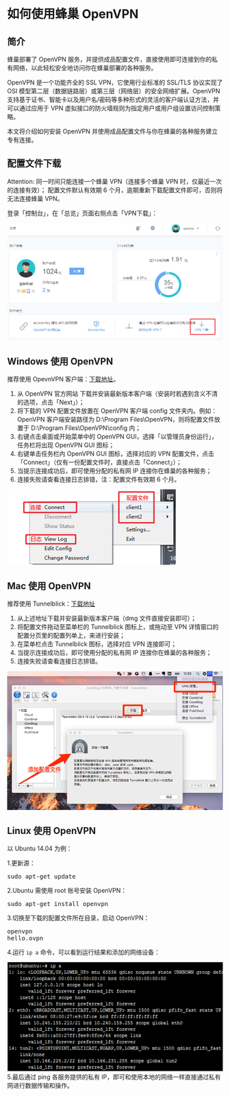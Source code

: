 # 如何使用蜂巢 OpenVPN

## 简介

蜂巢部署了 OpenVPN 服务，并提供成品配置文件，直接使用即可连接到你的私有网络，以此轻松安全地访问你在蜂巢部署的各种服务。

OpenVPN 是一个功能齐全的 SSL VPN，它使用行业标准的 SSL/TLS 协议实现了 OSI 模型第二层（数据链路层）或第三层（网络层）的安全网络扩展。OpenVPN 支持基于证书、智能卡以及用户名/密码等多种形式的灵活的客户端认证方法，并可以通过应用于 VPN 虚拟接口的防火墙规则为指定用户或用户组设置访问控制策略。

本文将介绍如何安装 OpenVPN 并使用成品配置文件与你在蜂巢的各种服务建立专有连接。

## 配置文件下载

<span>Attention:</span>
同一时间只能连接一个蜂巢 VPN（连接多个蜂巢 VPN 时，仅最近一次的连接有效）；
配置文件默认有效期 6 个月，逾期重新下载配置文件即可，否则将无法连接蜂巢 VPN。

登录「控制台」，在「总览」页面右侧点击「VPN下载」：

![](../image/如何使用蜂巢OpenVPN-配置文件下载.png)

## Windows 使用 OpenVPN

推荐使用 OpevnVPN 客户端：[下载地址](https://openvpn.net/index.php/open-source/downloads.html)。

1. 从 OpenVPN 官方网站 下载并安装最新版本客户端（安装时若遇到含义不清的选项，点击「Next」）；
2. 将下载的 VPN 配置文件放置在 OpenVPN 客户端 config 文件夹内。例如：OpenVPN 客户端安装路径为 D:\Program Files\OpenVPN，则将配置文件放置于 D:\Program Files\OpenVPN\config 内；
3. 右键点击桌面或开始菜单中的 OpenVPN GUI，选择「以管理员身份运行」，任务栏将出现 OpenVPN GUI 图标；
4. 右键单击任务栏内 OpenVPN GUI 图标，选择对应的 VPN 配置文件，点击「Connect」（仅有一份配置文件时，直接点击「Connect」）；
5. 当提示连接成功后，即可使用分配的私有网 IP 连接你在蜂巢的各种服务；
6. 连接失败请查看连接日志排错，注：配置文件有效期 6 个月。

![](../image/如何使用蜂巢OpenVPN-Windows.png)

## Mac 使用 OpenVPN

推荐使用 Tunnelblick：[下载地址](https://tunnelblick.net/downloads.html)

1. 从上述地址下载并安装最新版本客户端（dmg 文件直接安装即可）；
2. 将配置文件拖动至菜单栏的 Tunnelblick 图标上，或拖动至 VPN 详情窗口的配置分页里的配置列单上，来进行安装；
3. 在菜单栏点击 Tunnelblick 图标，选择对应 VPN 连接即可；
4. 当提示连接成功后，即可使用分配的私有网 IP 连接你在蜂巢的各种服务；
5. 连接失败请查看连接日志排错。

![](../image/如何使用蜂巢OpenVPN-Mac.png)

## Linux 使用 OpenVPN
以 Ubuntu 14.04 为例：

1.更新源：<pre>sudo apt-get update</pre>
2.Ubuntu 需使用 root 账号安装 OpenVPN：<pre>sudo apt-get install openvpn</pre>
3.切换至下载的配置文件所在目录，启动 OpenVPN：<pre>openvpn hello.ovpn</pre>
4.运行 <code>ip a</code> 命令，可以看到运行结果和添加的网络设备：

![](../image/如何使用蜂巢OpenVPN-Ubuntu.png)
5.最后通过 ping 各服务提供的私有 IP，即可和使用本地的网络一样直接通过私有网进行数据传输和操作。